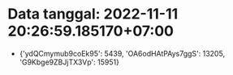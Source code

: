 # Data tanggal: 2022-11-11 20:26:59.185170+07:00

* {'ydQCmymub9coEk95': 5439, 'OA6odHAtPAys7ggS': 13205, 'G9Kbge9ZBJjTX3Vp': 15951}
